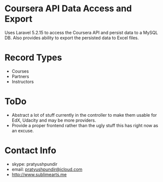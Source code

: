 # Coursera API Data Access and Export
Uses Laravel 5.2.15 to access the Coursera API and persist data to a MySQL DB. Also provides ability to export the persisted data to Excel files.

# Record Types
 - Courses
 - Partners
 - Instructors

# ToDo
 - Abstract a lot of stuff currently in the controller to make them usable for EdX, Udacity and may be more providers.
 - Provide a proper frontend rather than the ugly stuff this has right now as an excuse.

# Contact Info
 - skype: pratyushpundir
 - email: pratyushpundir@icloud.com
 - http://www.sublimearts.me